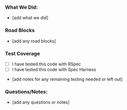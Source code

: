 ### What We Did:
- [add what we did]

### Road Blocks
- [add any road blocks]

### Test Coverage
- [ ] I have tested this code with RSpec
- [ ] I have tested this code with Spec Harness
- [add notes for any remaining testing needed or left out]

### Questions/Notes:
- [add any questions or notes]
